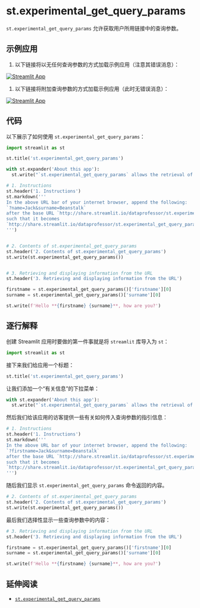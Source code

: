 # st.experimental_get_query_params

`st.experimental_get_query_params` 允许获取用户所用链接中的查询参数。

## 示例应用

1. 以下链接将以无任何查询参数的方式加载示例应用（注意其错误消息）：

[![Streamlit App](https://static.streamlit.io/badges/streamlit_badge_black_white.svg)](https://share.streamlit.io/dataprofessor/st.experimental_get_query_params/)

1. 以下链接将附加查询参数的方式加载示例应用（此时无错误消息）：

[![Streamlit App](https://static.streamlit.io/badges/streamlit_badge_black_white.svg)](http://share.streamlit.io/dataprofessor/st.experimental_get_query_params/?firstname=Jack&surname=Beanstalk)

## 代码

以下展示了如何使用 `st.experimental_get_query_params`：

```python
import streamlit as st

st.title('st.experimental_get_query_params')

with st.expander('About this app'):
  st.write("`st.experimental_get_query_params` allows the retrieval of query parameters directly from the URL of the user's browser.")

# 1. Instructions
st.header('1. Instructions')
st.markdown('''
In the above URL bar of your internet browser, append the following:
`?name=Jack&surname=Beanstalk`
after the base URL `http://share.streamlit.io/dataprofessor/st.experimental_get_query_params/`
such that it becomes
`http://share.streamlit.io/dataprofessor/st.experimental_get_query_params/?firstname=Jack&surname=Beanstalk`
''')


# 2. Contents of st.experimental_get_query_params
st.header('2. Contents of st.experimental_get_query_params')
st.write(st.experimental_get_query_params())


# 3. Retrieving and displaying information from the URL
st.header('3. Retrieving and displaying information from the URL')

firstname = st.experimental_get_query_params()['firstname'][0]
surname = st.experimental_get_query_params()['surname'][0]

st.write(f'Hello **{firstname} {surname}**, how are you?')
```

## 逐行解释

创建 Streamlit 应用时要做的第一件事就是将 `streamlit` 库导入为 `st`：

```python
import streamlit as st
```

接下来我们给应用一个标题：

```python
st.title('st.experimental_get_query_params')
```

让我们添加一个“有关信息”的下拉菜单：

```python
with st.expander('About this app'):
  st.write("`st.experimental_get_query_params` allows the retrieval of query parameters directly from the URL of the user's browser.")
```

然后我们给该应用的访客提供一些有关如何传入查询参数的指引信息：

```python
# 1. Instructions
st.header('1. Instructions')
st.markdown('''
In the above URL bar of your internet browser, append the following:
`?firstname=Jack&surname=Beanstalk`
after the base URL `http://share.streamlit.io/dataprofessor/st.experimental_get_query_params/`
such that it becomes
`http://share.streamlit.io/dataprofessor/st.experimental_get_query_params/?firstname=Jack&surname=Beanstalk`
''')
```

随后我们显示 `st.experimental_get_query_params` 命令返回的内容。

```python
# 2. Contents of st.experimental_get_query_params
st.header('2. Contents of st.experimental_get_query_params')
st.write(st.experimental_get_query_params())
```

最后我们选择性显示一些查询参数中的内容：

```python
# 3. Retrieving and displaying information from the URL
st.header('3. Retrieving and displaying information from the URL')

firstname = st.experimental_get_query_params()['firstname'][0]
surname = st.experimental_get_query_params()['surname'][0]

st.write(f'Hello **{firstname} {surname}**, how are you?')
```

## 延伸阅读

- [`st.experimental_get_query_params`](https://docs.streamlit.io/library/api-reference/utilities/st.experimental_get_query_params)
